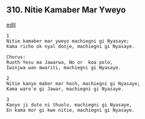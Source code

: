 
## 310.  Nitie Kamaber Mar Yweyo
[edit](https://docs.google.com/document/d/1p5Wuqp5v6RRtNWopZXc4PtRNnlMSDNtf/edit?mode=html)



    1
    Nitie kamaber mar yweyo machiegni gi Nyasaye;
    Kama richo ok nyal donje, machiegni gi Nyasaye.

    Chorus:
    Ruoth Yesu ma Jawarwa, No or  koa polo,
    Iwinjwa wan mwariti, machiegni gi Nyasaye.

    2
    Nitie kanyo maber mar hoch, machiegni gi Nyasaye;
    Kama waro'e gi Jawar, machiegni gi Nyasaye.

    3
    Kanyo ji duto ni thuolo, machiegni gi Nyasaye,
    En kama mor gi kwe nitie, machiegni gi Nyasaye.

